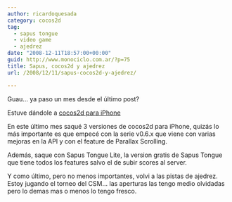 ```yaml
---
author: ricardoquesada
category: cocos2d
tag:
  - sapus tongue
  - video game
  - ajedrez
date: "2008-12-11T18:57:00+00:00"
guid: http://www.monociclo.com.ar/?p=75
title: Sapus, cocos2d y ajedrez
url: /2008/12/11/sapus-cocos2d-y-ajedrez/

---
```

Guau... ya paso un mes desde el último post?  

Estuve dándole a [cocos2d para iPhone](http://code.google.com/p/cocos2d-iphone)

En este último mes saqué 3 versiones de cocos2d para iPhone, quizás lo más importante es que empecé con la serie v0.6.x que viene con varias mejoras en la API y con el feature de Parallax Scrolling.  

Además, saque con Sapus Tongue Lite, la version gratis de Sapus Tongue que tiene todos los features salvo el de subir scores al server.  

Y como último, pero no menos importantes, volvi a las pistas de ajedrez. Estoy jugando el torneo del CSM... las aperturas las tengo medio olvidadas pero lo demas mas o menos lo tengo fresco.
